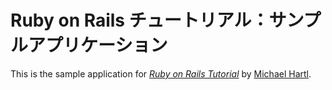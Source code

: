 # Ruby on Rails チュートリアル：サンプルアプリケーション

This is the sample application for
[*Ruby on Rails Tutorial*](http://railstutorial.jp/)
by [Michael Hartl](http://michaelhartl.com/).
